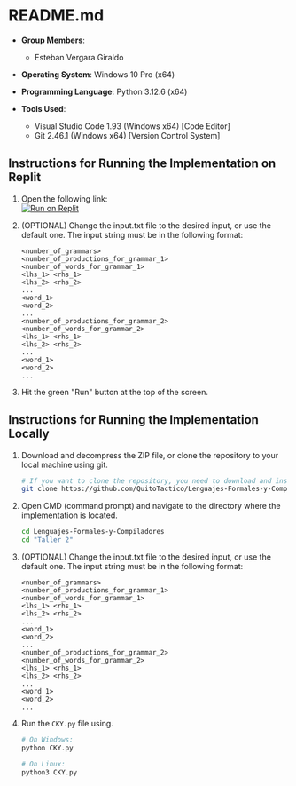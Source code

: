 # README.md

- **Group Members**: 
  - Esteban Vergara Giraldo

- **Operating System**: Windows 10 Pro (x64)
- **Programming Language**: Python 3.12.6 (x64)
- **Tools Used**: 
  - Visual Studio Code 1.93 (Windows x64) [Code Editor]
  - Git 2.46.1 (Windows x64) [Version Control System]

## Instructions for Running the Implementation on Replit

1. Open the following link:   
[![Run on Replit](https://replit.com/badge)](https://replit.com/@QuitoTactico/Lenguajes-Formales-y-Compiladores#Taller%202/CKY.py)

2. (OPTIONAL) Change the input.txt file to the desired input, or use the default one. The input string must be in the following format:

    ```
    <number_of_grammars>
    <number_of_productions_for_grammar_1> <number_of_words_for_grammar_1>
    <lhs_1> <rhs_1>
    <lhs_2> <rhs_2>
    ...
    <word_1>
    <word_2>
    ...
    <number_of_productions_for_grammar_2> <number_of_words_for_grammar_2>
    <lhs_1> <rhs_1>
    <lhs_2> <rhs_2>
    ...
    <word_1>
    <word_2>
    ...
    ```

3. Hit the green "Run" button at the top of the screen.

## Instructions for Running the Implementation Locally

1. Download and decompress the ZIP file, or clone the repository to your local machine using git.

    ```bash
    # If you want to clone the repository, you need to download and install Git from https://git-scm.com/downloads
    git clone https://github.com/QuitoTactico/Lenguajes-Formales-y-Compiladores
    ```

2. Open CMD (command prompt) and navigate to the directory where the implementation is located.
    
    ```bash
    cd Lenguajes-Formales-y-Compiladores
    cd "Taller 2"
    ```

4. (OPTIONAL) Change the input.txt file to the desired input, or use the default one. The input string must be in the following format:

    ```
    <number_of_grammars>
    <number_of_productions_for_grammar_1> <number_of_words_for_grammar_1>
    <lhs_1> <rhs_1>
    <lhs_2> <rhs_2>
    ...
    <word_1>
    <word_2>
    ...
    <number_of_productions_for_grammar_2> <number_of_words_for_grammar_2>
    <lhs_1> <rhs_1>
    <lhs_2> <rhs_2>
    ...
    <word_1>
    <word_2>
    ...
    ```

5. Run the `CKY.py` file using.
    
    ```bash
    # On Windows:
    python CKY.py
    ```

    ```bash
    # On Linux:
    python3 CKY.py
    ```


